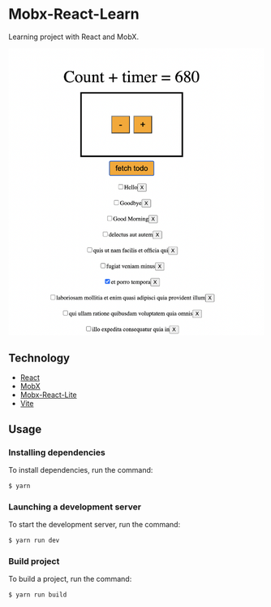 # Mobx-React-Learn
Learning project with React and MobX.

![Alt text](screenshots/mobx.png?raw=true "Optional Title")

## Technology
- [React](https://reactjs.org/)
- [MobX](https://mobx.js.org/README.html)
- [Mobx-React-Lite](https://github.com/mobxjs/mobx-react-lite)
- [Vite](https://vitejs.dev/)

## Usage
### Installing dependencies
To install dependencies, run the command:
```sh
$ yarn
```

### Launching a development server
To start the development server, run the command:
```sh
$ yarn run dev
```

### Build project
To build a project, run the command:
```sh
$ yarn run build
```
